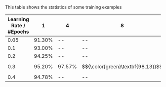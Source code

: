 This table shows the statistics of some training examples

| Learning Rate / #Epochs | 1     | 4     | 8     | 16    |
|-------------------------|-------|-------|-------|-------|
| 0.05                    | 91.30% | -- | -- | -- |
| 0.1                     | 93.00% | -- | -- | -- |
| 0.2                     | 94.25% | -- | -- | -- |
| 0.3                     | 95.20% | 97.57% | $${\color{green}\textbf{98.13}}$$ | 98.11% |
| 0.4                     | 94.78% | -- | -- | -- |